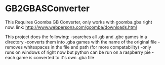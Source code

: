 # GB2GBASConverter
This Requires Goomba GB Converter, only works with goomba.gba right now.
link: http://www.webpersona.com/goomba/downloads.html

This project does the following:
  -searches all .gb and .gbc games in a directory
  -converts them into .gba games with the name of the original file
  -removes whitespaces in the file and path (for more compatability)
  -only runs on windows of right now but python can be run on a raspberry pie
  -each game is converted to it's own .gba file
